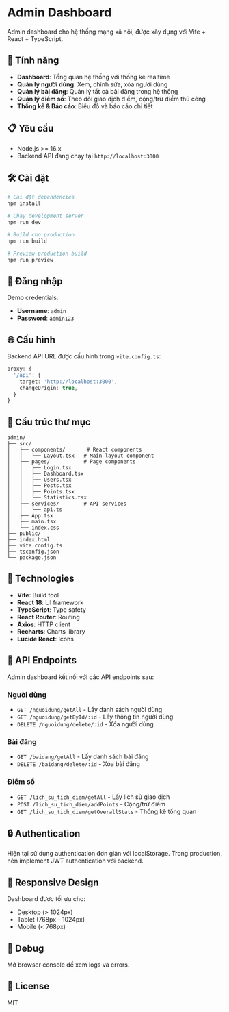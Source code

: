 # Admin Dashboard

Admin dashboard cho hệ thống mạng xã hội, được xây dựng với Vite + React + TypeScript.

## 🚀 Tính năng

- **Dashboard**: Tổng quan hệ thống với thống kê realtime
- **Quản lý người dùng**: Xem, chỉnh sửa, xóa người dùng
- **Quản lý bài đăng**: Quản lý tất cả bài đăng trong hệ thống
- **Quản lý điểm số**: Theo dõi giao dịch điểm, cộng/trừ điểm thủ công
- **Thống kê & Báo cáo**: Biểu đồ và báo cáo chi tiết

## 📋 Yêu cầu

- Node.js >= 16.x
- Backend API đang chạy tại `http://localhost:3000`

## 🛠️ Cài đặt

```bash
# Cài đặt dependencies
npm install

# Chạy development server
npm run dev

# Build cho production
npm run build

# Preview production build
npm run preview
```

## 🔑 Đăng nhập

Demo credentials:
- **Username**: `admin`
- **Password**: `admin123`

## 🌐 Cấu hình

Backend API URL được cấu hình trong `vite.config.ts`:

```typescript
proxy: {
  '/api': {
    target: 'http://localhost:3000',
    changeOrigin: true,
  }
}
```

## 📁 Cấu trúc thư mục

```
admin/
├── src/
│   ├── components/       # React components
│   │   └── Layout.tsx   # Main layout component
│   ├── pages/           # Page components
│   │   ├── Login.tsx
│   │   ├── Dashboard.tsx
│   │   ├── Users.tsx
│   │   ├── Posts.tsx
│   │   ├── Points.tsx
│   │   └── Statistics.tsx
│   ├── services/        # API services
│   │   └── api.ts
│   ├── App.tsx
│   ├── main.tsx
│   └── index.css
├── public/
├── index.html
├── vite.config.ts
├── tsconfig.json
└── package.json
```

## 🎨 Technologies

- **Vite**: Build tool
- **React 18**: UI framework
- **TypeScript**: Type safety
- **React Router**: Routing
- **Axios**: HTTP client
- **Recharts**: Charts library
- **Lucide React**: Icons

## 📝 API Endpoints

Admin dashboard kết nối với các API endpoints sau:

### Người dùng
- `GET /nguoidung/getAll` - Lấy danh sách người dùng
- `GET /nguoidung/getById/:id` - Lấy thông tin người dùng
- `DELETE /nguoidung/delete/:id` - Xóa người dùng

### Bài đăng
- `GET /baidang/getAll` - Lấy danh sách bài đăng
- `DELETE /baidang/delete/:id` - Xóa bài đăng

### Điểm số
- `GET /lich_su_tich_diem/getAll` - Lấy lịch sử giao dịch
- `POST /lich_su_tich_diem/addPoints` - Cộng/trừ điểm
- `GET /lich_su_tich_diem/getOverallStats` - Thống kê tổng quan

## 🔒 Authentication

Hiện tại sử dụng authentication đơn giản với localStorage. 
Trong production, nên implement JWT authentication với backend.

## 📱 Responsive Design

Dashboard được tối ưu cho:
- Desktop (> 1024px)
- Tablet (768px - 1024px)
- Mobile (< 768px)

## 🐛 Debug

Mở browser console để xem logs và errors.

## 📄 License

MIT





